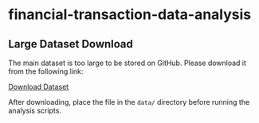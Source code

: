 # financial-transaction-data-analysis
## Large Dataset Download

The main dataset is too large to be stored on GitHub. Please download it from the following link:

[Download Dataset](https://your-bucket.s3.amazonaws.com/your-file.csv)

After downloading, place the file in the `data/` directory before running the analysis scripts.
